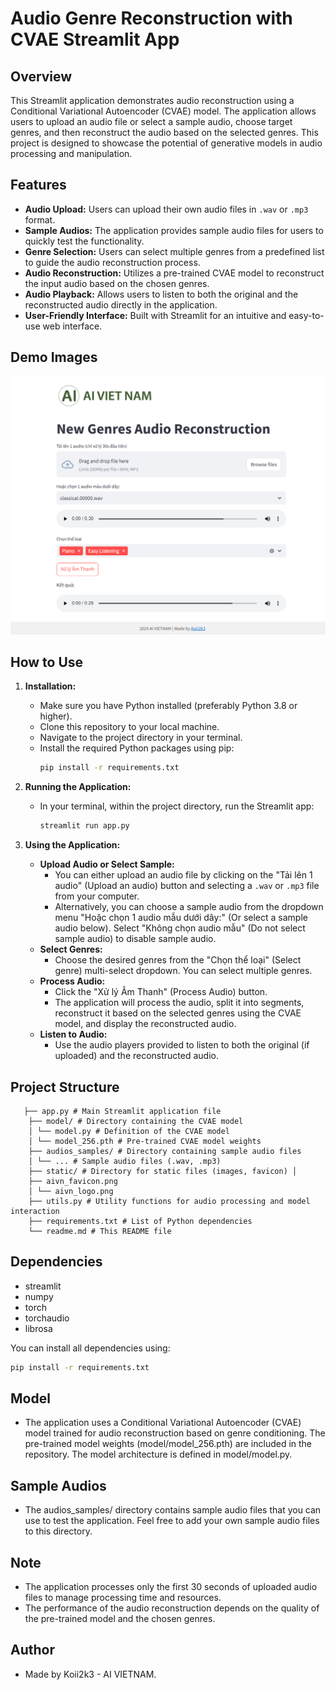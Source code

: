 # Audio Genre Reconstruction with CVAE Streamlit App

## Overview

This Streamlit application demonstrates audio reconstruction using a Conditional Variational Autoencoder (CVAE) model. The application allows users to upload an audio file or select a sample audio, choose target genres, and then reconstruct the audio based on the selected genres. This project is designed to showcase the potential of generative models in audio processing and manipulation.

## Features

- **Audio Upload:** Users can upload their own audio files in `.wav` or `.mp3` format.
- **Sample Audios:** The application provides sample audio files for users to quickly test the functionality.
- **Genre Selection:** Users can select multiple genres from a predefined list to guide the audio reconstruction process.
- **Audio Reconstruction:** Utilizes a pre-trained CVAE model to reconstruct the input audio based on the chosen genres.
- **Audio Playback:**  Allows users to listen to both the original and the reconstructed audio directly in the application.
- **User-Friendly Interface:** Built with Streamlit for an intuitive and easy-to-use web interface.

## Demo Images
![Demo](static/demo.png)

## How to Use

1. **Installation:**
   - Make sure you have Python installed (preferably Python 3.8 or higher).
   - Clone this repository to your local machine.
   - Navigate to the project directory in your terminal.
   - Install the required Python packages using pip:
     ```bash
     pip install -r requirements.txt
     ```

2. **Running the Application:**
   - In your terminal, within the project directory, run the Streamlit app:
     ```bash
     streamlit run app.py
     ```

3. **Using the Application:**
   - **Upload Audio or Select Sample:**
     - You can either upload an audio file by clicking on the "Tải lên 1 audio" (Upload an audio) button and selecting a `.wav` or `.mp3` file from your computer.
     - Alternatively, you can choose a sample audio from the dropdown menu "Hoặc chọn 1 audio mẫu dưới dây:" (Or select a sample audio below). Select "Không chọn audio mẫu" (Do not select sample audio) to disable sample audio.
   - **Select Genres:**
     - Choose the desired genres from the "Chọn thể loại" (Select genre) multi-select dropdown. You can select multiple genres.
   - **Process Audio:**
     - Click the "Xử lý Âm Thanh" (Process Audio) button.
     - The application will process the audio, split it into segments, reconstruct it based on the selected genres using the CVAE model, and display the reconstructed audio.
   - **Listen to Audio:**
     - Use the audio players provided to listen to both the original (if uploaded) and the reconstructed audio.

## Project Structure
```
   ├── app.py # Main Streamlit application file 
    ├── model/ # Directory containing the CVAE model 
    │ └── model.py # Definition of the CVAE model 
    │ └── model_256.pth # Pre-trained CVAE model weights 
    ├── audios_samples/ # Directory containing sample audio files 
    │ └── ... # Sample audio files (.wav, .mp3) 
    ├── static/ # Directory for static files (images, favicon) │ 
    ├── aivn_favicon.png 
    │ └── aivn_logo.png 
    ├── utils.py # Utility functions for audio processing and model interaction 
    ├── requirements.txt # List of Python dependencies 
    └── readme.md # This README file
```

## Dependencies

- streamlit
- numpy
- torch
- torchaudio
- librosa

You can install all dependencies using:

```bash
pip install -r requirements.txt
```

## Model
- The application uses a Conditional Variational Autoencoder (CVAE) model trained for audio reconstruction based on genre conditioning. The pre-trained model weights (model/model_256.pth) are included in the repository. The model architecture is defined in model/model.py.

## Sample Audios
- The audios_samples/ directory contains sample audio files that you can use to test the application. Feel free to add your own sample audio files to this directory.

## Note
- The application processes only the first 30 seconds of uploaded audio files to manage processing time and resources.
- The performance of the audio reconstruction depends on the quality of the pre-trained model and the chosen genres.

## Author
- Made by Koii2k3 - AI VIETNAM.